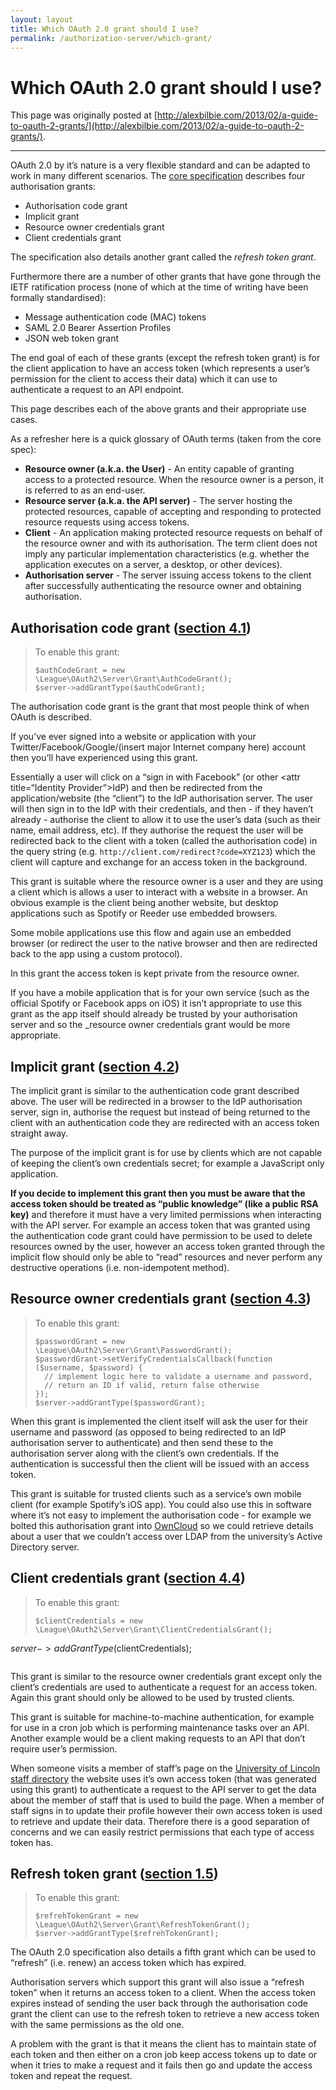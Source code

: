 ```yaml
---
layout: layout
title: Which OAuth 2.0 grant should I use?
permalink: /authorization-server/which-grant/
---
```


# Which OAuth 2.0 grant should I use? 

This page was originally posted at [http://alexbilbie.com/2013/02/a-guide-to-oauth-2-grants/](http://alexbilbie.com/2013/02/a-guide-to-oauth-2-grants/).

---

OAuth 2.0 by it’s nature is a very flexible standard and can be adapted to work in many different scenarios. The [core specification](http://tools.ietf.org/html/rfc6749) describes four authorisation grants:

* Authorisation code grant
* Implicit grant
* Resource owner credentials grant
* Client credentials grant

The specification also details another grant called the _refresh token grant_.

Furthermore there are a number of other grants that have gone through the IETF ratification process (none of which at the time of writing have been formally standardised):

* Message authentication code (MAC) tokens
* SAML 2.0 Bearer Assertion Profiles
* JSON web token grant

The end goal of each of these grants (except the refresh token grant) is for the client application to have an access token (which represents a user’s permission for the client to access their data) which it can use to authenticate a request to an API endpoint.

This page describes each of the above grants and their appropriate use cases.

As a refresher here is a quick glossary of OAuth terms (taken from the core spec):

* **Resource owner (a.k.a. the User)** - An entity capable of granting access to a protected resource. When the resource owner is a person, it is referred to as an end-user.
* **Resource server (a.k.a. the API server)** - The server hosting the protected resources, capable of accepting and responding to protected resource requests using access tokens.
* **Client** - An application making protected resource requests on behalf of the resource owner and with its authorisation. The term client does not imply any particular implementation characteristics (e.g. whether the application executes on a server, a desktop, or other devices).
* **Authorisation server** - The server issuing access tokens to the client after successfully authenticating the resource owner and obtaining authorisation.

## Authorisation code grant ([section 4.1](http://tools.ietf.org/html/rfc6749#section-4.1))

> To enable this grant:
> ~~~.language-php
> $authCodeGrant = new \League\OAuth2\Server\Grant\AuthCodeGrant();
> $server->addGrantType($authCodeGrant);
> ~~~

The authorisation code grant is the grant that most people think of when OAuth is described.

If you’ve ever signed into a website or application with your Twitter/Facebook/Google/(insert major Internet company here) account then you’ll have experienced using this grant.

Essentially a user will click on a “sign in with Facebook” (or other <attr title=“Identity Provider”>IdP</attr>) and then be redirected from the application/website (the “client”) to the IdP authorisation server. The user will then sign in to the IdP with their credentials, and then - if they haven’t already - authorise the client to allow it to use the user’s data (such as their name, email address, etc). If they authorise the request the user will be redirected back to the client with a token (called the authorisation code) in the query string (e.g. `http://client.com/redirect?code=XYZ123`) which the client will capture and exchange for an access token in the background.

This grant is suitable where the resource owner is a user and they are using a client which is allows a user to interact with a website in a browser. An obvious example is the client being another website, but desktop applications such as Spotify or Reeder use embedded browsers.

Some mobile applications use this flow and again use an embedded browser (or redirect the user to the native browser and then are redirected back to the app using a custom protocol).

In this grant the access token is kept private from the resource owner.

If you have a mobile application that is for your own service (such as the official Spotify or Facebook apps on iOS) it isn’t appropriate to use this grant as the app itself should already be trusted by your authorisation server and so the _resource owner credentials grant would be more appropriate.

## Implicit grant ([section 4.2](http://tools.ietf.org/html/rfc6749#section-4.2))

The implicit grant is similar to the authentication code grant described above. The user will be redirected in a browser to the IdP authorisation server, sign in, authorise the request but instead of being returned to the client with an authentication code they are redirected with an access token straight away.

The purpose of the implicit grant is for use by clients which are not capable of keeping the client’s own credentials secret; for example a JavaScript only application.

**If you decide to implement this grant then you must be aware that the access token should be treated as “public knowledge” (like a public RSA key)** and therefore it must have a very limited permissions when interacting with the API server. For example an access token that was granted using the authentication code grant could have permission to be used to delete resources owned by the user, however an access token granted through the implicit flow should only be able to “read” resources and never perform any destructive operations (i.e. non-idempotent method).

## Resource owner credentials grant ([section 4.3](http://tools.ietf.org/html/rfc6749#section-4.3))

> To enable this grant:
> ~~~.language-php
> $passwordGrant = new \League\OAuth2\Server\Grant\PasswordGrant();
> $passwordGrant->setVerifyCredentialsCallback(function ($username, $password) {
>   // implement logic here to validate a username and password,
>   // return an ID if valid, return false otherwise
> });
> $server->addGrantType($passwordGrant);
> ~~~

When this grant is implemented the client itself will ask the user for their username and password (as opposed to being redirected to an IdP authorisation server to authenticate) and then send these to the authorisation server along with the client’s own credentials.  If the authentication is successful then the client will be issued with an access token.

This grant is suitable for trusted clients such as a service’s own mobile client (for example Spotify’s iOS app). You could also use this in software where it’s not easy to implement the authorisation code - for example we bolted this authorisation grant into [OwnCloud](http://owncloud.org/) so we could retrieve details about a user that we couldn’t access over LDAP from the university’s Active Directory server.

## Client credentials grant  ([section 4.4](http://tools.ietf.org/html/rfc6749#section-4.4))

> To enable this grant:
> ~~~.language-php
> $clientCredentials = new \League\OAuth2\Server\Grant\ClientCredentialsGrant();
$server->addGrantType($clientCredentials);
> ~~~

This grant is similar to the resource owner credentials grant except only the client’s credentials are used to authenticate a request for an access token. Again this grant should only be allowed to be used by trusted clients.

This grant is suitable for machine-to-machine authentication, for example for use in a cron job which is performing maintenance tasks over an API. Another example would be a client making requests to an API that don’t require user’s permission.

When someone visits a member of staff’s page on the [University of Lincoln staff directory](http://staff.lincoln.ac.uk/) the website uses it’s own access token (that was generated using this grant) to authenticate a request to the API server to get the data about the member of staff that is used to build the page. When a member of staff signs in to update their profile however their own access token is used to retrieve and update their data. Therefore there is a good separation of concerns and we can easily restrict permissions that each type of access token has.

## Refresh token grant ([section 1.5](http://tools.ietf.org/html/rfc6749#section-1.5))

> To enable this grant:
> ~~~.language-php
> $refrehTokenGrant = new \League\OAuth2\Server\Grant\RefreshTokenGrant();
> $server->addGrantType($refrehTokenGrant);
> ~~~

The OAuth 2.0 specification also details a fifth grant which can be used to “refresh” (i.e. renew) an access token which has expired.

Authorisation servers which support this grant will also issue a “refresh token” when it returns an access token to a client. When the access token expires instead of sending the user back through the authorisation code grant the client can use to the refresh token to retrieve a new access token with the same permissions as the old one.

A problem with the grant is that it means the client has to maintain state of each token and then either on a cron job keep access tokens up to date or when it tries to make a request and it fails then go and update the access token and repeat the request.